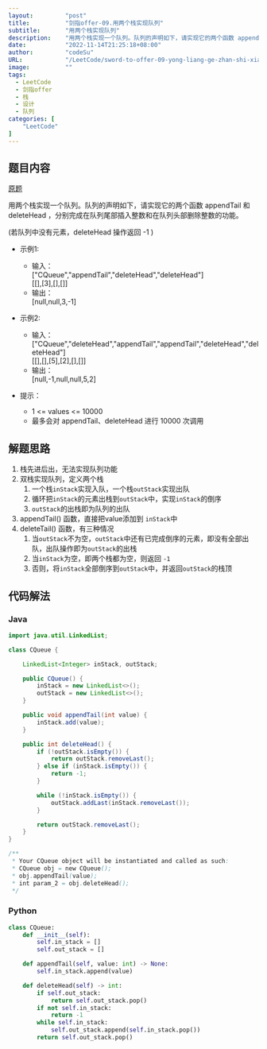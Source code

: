 ```yaml
---
layout:         "post"
title:          "剑指offer-09.用两个栈实现队列"
subtitle:       "用两个栈实现队列"
description:    "用两个栈实现一个队列。队列的声明如下，请实现它的两个函数 appendTail 和 deleteHead ，分别完成在队列尾部插入整数和在队列头部删除整数的功能"
date:           "2022-11-14T21:25:18+08:00"
author:         "codeSu"
URL:            "/LeetCode/sword-to-offer-09-yong-liang-ge-zhan-shi-xian-dui-lie-lcof"
image:          ""
tags:
  - LeetCode
  - 剑指offer
  - 栈
  - 设计
  - 队列
categories: [
    "LeetCode"
]
---
```


## 题目内容

[原题](https://leetcode-cn.com/problems/yong-liang-ge-zhan-shi-xian-dui-lie-lcof/)

用两个栈实现一个队列。队列的声明如下，请实现它的两个函数 appendTail 和 deleteHead ，分别完成在队列尾部插入整数和在队列头部删除整数的功能。

(若队列中没有元素，deleteHead 操作返回 -1 )

- 示例1:
  - 输入：\
    ["CQueue","appendTail","deleteHead","deleteHead"]\
    [[],[3],[],[]]
  - 输出：\
    [null,null,3,-1]

- 示例2:
  - 输入：\
    ["CQueue","deleteHead","appendTail","appendTail","deleteHead","deleteHead"]\
    [[],[],[5],[2],[],[]]
  - 输出：\
    [null,-1,null,null,5,2]

- 提示：
  - 1 <= values <= 10000
  - 最多会对 appendTail、deleteHead 进行 10000 次调用

## 解题思路

1. 栈先进后出，无法实现队列功能
2. 双栈实现队列，定义两个栈
   1. 一个栈`inStack`实现入队，一个栈`outStack`实现出队
   2. 循环把`inStack`的元素出栈到`outStack`中，实现`inStack`的倒序
   3. `outStack`的出栈即为队列的出队
3. appendTail() 函数，直接把value添加到 `inStack`中
4. deleteTail() 函数，有三种情况
   1. 当`outStack`不为空，`outStack`中还有已完成倒序的元素，即没有全部出队，出队操作即为`outStack`的出栈
   2. 当`inStack`为空，即两个栈都为空，则返回 `-1`
   3. 否则，将`inStack`全部倒序到`outStack`中，并返回`outStack`的栈顶

## 代码解法

### Java

```java
import java.util.LinkedList;

class CQueue {

    LinkedList<Integer> inStack, outStack;

    public CQueue() {
        inStack = new LinkedList<>();
        outStack = new LinkedList<>();
    }

    public void appendTail(int value) {
        inStack.add(value);
    }

    public int deleteHead() {
        if (!outStack.isEmpty()) {
            return outStack.removeLast();
        } else if (inStack.isEmpty()) {
            return -1;
        }

        while (!inStack.isEmpty()) {
            outStack.addLast(inStack.removeLast());
        }

        return outStack.removeLast();
    }
}

/**
 * Your CQueue object will be instantiated and called as such:
 * CQueue obj = new CQueue();
 * obj.appendTail(value);
 * int param_2 = obj.deleteHead();
 */
```

### Python

```python
class CQueue:
    def __init__(self):
        self.in_stack = []
        self.out_stack = []

    def appendTail(self, value: int) -> None:
        self.in_stack.append(value)

    def deleteHead(self) -> int:
        if self.out_stack:
            return self.out_stack.pop()
        if not self.in_stack:
            return -1
        while self.in_stack:
            self.out_stack.append(self.in_stack.pop())
        return self.out_stack.pop()
```
